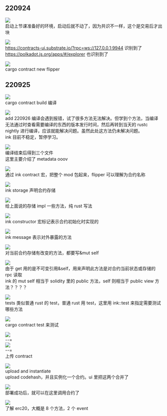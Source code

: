 ## 220924

![](./img/2022-09-25-01-59-32.png)  
启动上节课准备好的环境，启动后就不动了，因为共识不一样，这个是交易后才出块

![](./img/2022-09-25-02-02-10.png)  
https://contracts-ui.substrate.io/?rpc=ws://127.0.0.1:9944 识别到了  
https://polkadot.js.org/apps/#/explorer 也识别到了

![](./img/2022-09-25-02-04-58.png)  
cargo contract new flipper

## 220925

![](./img/2022-09-25-18-40-43.png)  
cargo contract build 编译

![](./img/2022-09-26-12-58-14.png)  
add 220926 编译会遇到报错，试了很多方法无法解决。但学到个方法，当编译无法通过时查看需要编译的东西的版本发行时间，然后再转到当天的 rustc nightly 进行编译，应该就能解决问题。虽然此处这方法仍未解决问题。  
ink 目前不稳定，暂停学习。

![](./img/2022-09-25-18-47-03.png)  
编译结束后得到三个文件  
这里主要介绍了 metadata ooov

![](./img/2022-09-25-18-48-37.png)  
通过 ink contract 宏，把整个 mod 包起来，flipper 可以理解为合约名称

![](./img/2022-09-25-18-49-52.png)  
ink storage 声明合约存储

![](./img/2022-09-25-18-51-56.png)  
给上面说的存储 impl 一些方法，纯 rust 写法

![](./img/2022-09-25-18-52-19.png)  
ink constructor 宏标记表示合约初始化时实现的

![](./img/2022-09-25-18-53-52.png)  
ink message 表示对外暴露的方法

![](./img/2022-09-25-18-55-10.png)  
对当前合约存储有改变的方法，都要写&mut self

![](./img/2022-09-25-18-56-28.png)  
由于 get 用的是不可变引用&self，用来声明此方法是对合约当前状态或存储的 rpc 读取  
ink 的 mut self 相当于 solidity 里的 public 方法，self 则相当于 public view 方法？？？？

![](./img/2022-09-25-18-59-41.png)  
tests 类似普通 rust 的 test，普通 rust 用 test，这里用 ink::test 来指定需要测试哪些方法

![](./img/2022-09-25-19-01-12.png)  
cargo contract test 来测试

![](./img/2022-09-25-20-20-22.png)  
--=  
![](./img/2022-09-25-20-21-24.png)  
--=  
上传 contract

![](./img/2022-09-25-20-22-20.png)  
upload and instantiate  
upload codehash，并且实例化一个合约。ui 里把这两个合并了

![](./img/2022-09-25-20-25-36.png)  
部署成功后，就可以在这里调用合约了

![](./img/2022-09-25-20-28-06.png)  
了解 erc20，大概是 8 个方法，2 个 event
